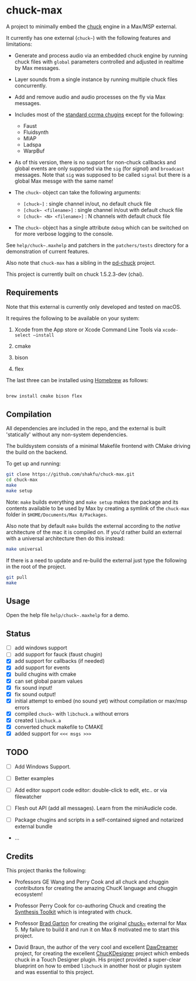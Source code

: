 # chuck-max

A project to minimally embed the [chuck](https://chuck.stanford.edu) engine in a Max/MSP external.

It currently has one external (`chuck~`) with the following features and limitations:

- Generate and process audio via an embedded chuck engine by running chuck files with `global` parameters controlled and adjusted in realtime by Max messages.

- Layer sounds from a single instance by running multiple chuck files concurrently.

- Add and remove audio and audio processes on the fly via Max messages.

- Includes most of the [standard ccrma chugins](https://github.com/ccrma/chugins) except for the following:

  - Faust
  - Fluidsynth
  - MIAP
  - Ladspa
  - WarpBuf

- As of this version, there is no support for non-chuck callbacks and global events are only supported via the `sig` (for *signal*) and `broadcast` messages. Note that `sig` was supposed to be called `signal` but there is a global Max messge with the same name!

- The `chuck~` object can take the following arguments:

  - `[chuck~]` : single channel in/out, no default chuck file
  - `[chuck~ <filename>]` : single channel in/out with default chuck file
  - `[chuck~ <N> <filename>]` : N channels with default chuck file

- The `chuck~` object has a single attribute `debug` which can be switched on for more verbose logging to the console.

See `help/chuck~.maxhelp` and patchers in the `patchers/tests` directory for a demonstration of current features.

Also note that `chuck-max` has a sibling in the [pd-chuck](https://github.com/shakfu/pd-chuck) project.

This project is currently built on chuck 1.5.2.3-dev (chai).

## Requirements

Note that this external is currently only developed and tested on macOS.

It requires the following to be available on your system:

1. Xcode from the App store or Xcode Command Line Tools via `xcode-select –install`

2. cmake

3. bison

4. flex

The last three can be installed using [Homebrew](https://brew.sh) as follows:

```bash

brew install cmake bison flex

```

## Compilation

All dependencies are included in the repo, and the external is built 'statically' without any non-system dependencies.

The buildsystem consists of a minimal Makefile frontend with CMake driving the build on the backend.

To get up and running:

```bash
git clone https://github.com/shakfu/chuck-max.git
cd chuck-max
make
make setup
```

Note: `make` builds everything and `make setup` makes the package and its contents available to be used by Max by creating a symlink of the `chuck-max` folder in `$HOME/Documents/Max 8/Packages`.

Also note that by default `make` builds the external according to the
*native* architecture of the mac it is compiled on. If you'd rather build an  external with a universal architecture then do this instead:

```bash
make universal
```

If there is a need to update and re-build the external just type the following in the root of the project.

```bash
git pull
make
```

## Usage

Open the help file `help/chuck~.maxhelp` for a demo.

## Status

- [ ] add windows support
- [ ] add support for fauck (faust chugin)
- [x] add support for callbacks (if needed)
- [x] add support for events
- [x] build chugins with cmake
- [x] can set global param values
- [x] fix sound input!
- [x] fix sound output!
- [x] initial attempt to embed (no sound yet) without compilation or max/msp errors
- [x] compiled `chuck~` with `libchuck.a` without errors
- [x] created `libchuck.a`
- [x] converted chuck makefile to CMAKE
- [x] added support for `<<< msgs >>>`

## TODO

- [ ] Add Windows Support.

- [ ] Better examples

- [ ] Add editor support code editor: double-click to edit, etc.. or via filewatcher

- [ ] Flesh out API (add all messages). Learn from the miniAudicle code.

- [ ] Package chugins and scripts in a self-contained signed and notarized external bundle

- ...

## Credits

This project thanks the following:

- Professors GE Wang and Perry Cook and all chuck and chuggin contributors for creating the amazing ChucK language and chuggin ecosystem!

- Professor Perry Cook for co-authoring Chuck and creating the [Synthesis Toolkit](https://github.com/thestk/stk) which is integrated with chuck.

- Professor [Brad Garton](http://sites.music.columbia.edu/brad) for creating the original [chuck~](http://sites.music.columbia.edu/brad/chuck~) external for Max 5. My failure to build it and run it on Max 8 motivated me to start this project.

- David Braun, the author of the very cool and excellent [DawDreamer](https://github.com/DBraun/DawDreamer) project, for creating the excellent [ChucKDesigner](https://github.com/DBraun/ChucKDesigner) project which embeds chuck in a Touch Designer plugin. His project provided a super-clear blueprint on how to embed `libchuck` in another host or plugin system and was essential to this project.
